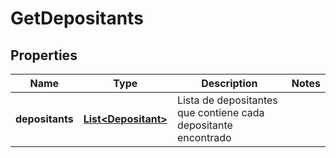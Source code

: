 # GetDepositants

## Properties
Name | Type | Description | Notes
------------ | ------------- | ------------- | -------------
**depositants** | [**List&lt;Depositant&gt;**](Depositant.md) | Lista de depositantes que contiene cada depositante encontrado | 
